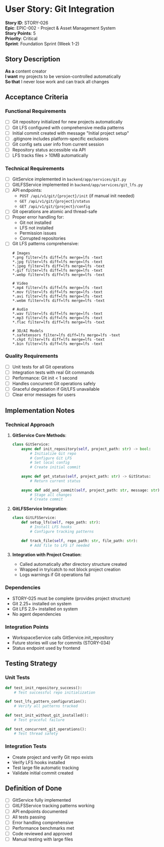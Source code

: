 # User Story: Git Integration

**Story ID**: STORY-026  
**Epic**: EPIC-002 - Project & Asset Management System  
**Story Points**: 5  
**Priority**: Critical  
**Sprint**: Foundation Sprint (Week 1-2)  

## Story Description

**As a** content creator  
**I want** my projects to be version-controlled automatically  
**So that** I never lose work and can track all changes  

## Acceptance Criteria

### Functional Requirements
- [ ] Git repository initialized for new projects automatically
- [ ] Git LFS configured with comprehensive media patterns
- [ ] Initial commit created with message "Initial project setup"
- [ ] .gitignore includes platform-specific exclusions
- [ ] Git config sets user info from current session
- [ ] Repository status accessible via API
- [ ] LFS tracks files > 10MB automatically

### Technical Requirements
- [ ] GitService implemented in `backend/app/services/git.py`
- [ ] GitLFSService implemented in `backend/app/services/git_lfs.py`
- [ ] API endpoints:
  - `POST /api/v1/git/{project}/init` (if manual init needed)
  - `GET /api/v1/git/{project}/status`
  - `GET /api/v1/git/{project}/config`
- [ ] Git operations are atomic and thread-safe
- [ ] Proper error handling for:
  - Git not installed
  - LFS not installed
  - Permission issues
  - Corrupted repositories
- [ ] Git LFS patterns comprehensive:
  ```gitattributes
  # Images
  *.png filter=lfs diff=lfs merge=lfs -text
  *.jpg filter=lfs diff=lfs merge=lfs -text
  *.jpeg filter=lfs diff=lfs merge=lfs -text
  *.gif filter=lfs diff=lfs merge=lfs -text
  *.webp filter=lfs diff=lfs merge=lfs -text
  
  # Video
  *.mp4 filter=lfs diff=lfs merge=lfs -text
  *.mov filter=lfs diff=lfs merge=lfs -text
  *.avi filter=lfs diff=lfs merge=lfs -text
  *.webm filter=lfs diff=lfs merge=lfs -text
  
  # Audio
  *.wav filter=lfs diff=lfs merge=lfs -text
  *.mp3 filter=lfs diff=lfs merge=lfs -text
  *.flac filter=lfs diff=lfs merge=lfs -text
  
  # 3D/AI Models
  *.safetensors filter=lfs diff=lfs merge=lfs -text
  *.ckpt filter=lfs diff=lfs merge=lfs -text
  *.bin filter=lfs diff=lfs merge=lfs -text
  ```

### Quality Requirements
- [ ] Unit tests for all Git operations
- [ ] Integration tests with real Git commands
- [ ] Performance: Git init < 1 second
- [ ] Handles concurrent Git operations safely
- [ ] Graceful degradation if Git/LFS unavailable
- [ ] Clear error messages for users

## Implementation Notes

### Technical Approach
1. **GitService Core Methods**:
   ```python
   class GitService:
       async def init_repository(self, project_path: str) -> bool:
           # Initialize Git repo
           # Configure Git LFS
           # Set local config
           # Create initial commit
           
       async def get_status(self, project_path: str) -> GitStatus:
           # Return current status
           
       async def add_and_commit(self, project_path: str, message: str):
           # Stage all changes
           # Create commit
   ```

2. **GitLFSService Integration**:
   ```python
   class GitLFSService:
       def setup_lfs(self, repo_path: str):
           # Install LFS hooks
           # Configure tracking patterns
           
       def track_file(self, repo_path: str, file_path: str):
           # Add file to LFS if needed
   ```

3. **Integration with Project Creation**:
   - Called automatically after directory structure created
   - Wrapped in try/catch to not block project creation
   - Logs warnings if Git operations fail

### Dependencies
- STORY-025 must be complete (provides project structure)
- Git 2.25+ installed on system
- Git LFS 2.9+ installed on system
- No agent dependencies

### Integration Points
- WorkspaceService calls GitService.init_repository
- Future stories will use for commits (STORY-034)
- Status endpoint used by frontend

## Testing Strategy

### Unit Tests
```python
def test_init_repository_success():
    # Test successful repo initialization
    
def test_lfs_pattern_configuration():
    # Verify all patterns tracked
    
def test_init_without_git_installed():
    # Test graceful failure
    
def test_concurrent_git_operations():
    # Test thread safety
```

### Integration Tests
- Create project and verify Git repo exists
- Verify LFS hooks installed
- Test large file automatic tracking
- Validate initial commit created

## Definition of Done
- [ ] GitService fully implemented
- [ ] GitLFSService tracking patterns working
- [ ] API endpoints documented
- [ ] All tests passing
- [ ] Error handling comprehensive
- [ ] Performance benchmarks met
- [ ] Code reviewed and approved
- [ ] Manual testing with large files